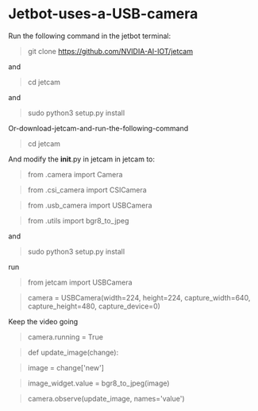 # Jetbot-uses-a-USB-camera
Run the following command in the jetbot terminal:
>git clone https://github.com/NVIDIA-AI-IOT/jetcam

and
>cd jetcam

and
>sudo python3 setup.py install

Or-download-jetcam-and-run-the-following-command
>cd jetcam

And modify the __init__.py in jetcam in jetcam to:

>from .camera import Camera

>from .csi_camera import CSICamera

>from .usb_camera import USBCamera

>from .utils import bgr8_to_jpeg

and
>sudo python3 setup.py install



run
>from jetcam import USBCamera


>camera = USBCamera(width=224, height=224, capture_width=640, capture_height=480, capture_device=0)

Keep the video going
>camera.running = True


>def update_image(change):


>    image = change['new'] 


>    image_widget.value = bgr8_to_jpeg(image)

    
>camera.observe(update_image, names='value')
